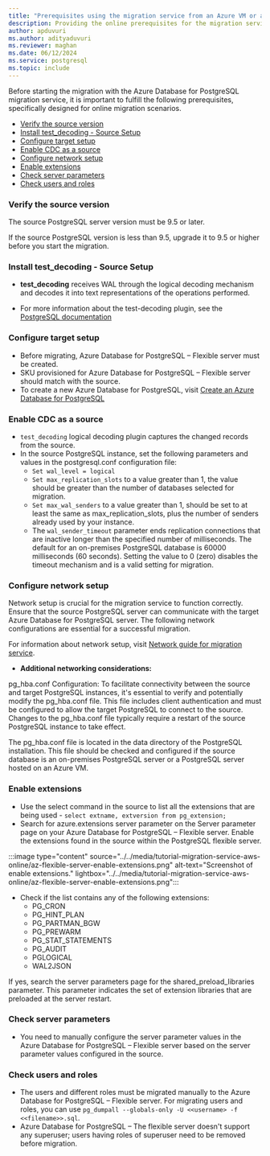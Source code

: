 ```yaml
---
title: "Prerequisites using the migration service from an Azure VM or an on-premises PostgreSQL server (online)"
description: Providing the online prerequisites for the migration service in Azure Database for PostgreSQL.
author: apduvuri
ms.author: adityaduvuri
ms.reviewer: maghan
ms.date: 06/12/2024
ms.service: postgresql
ms.topic: include
---
```


Before starting the migration with the Azure Database for PostgreSQL migration service, it is important to fulfill the following prerequisites, specifically designed for online migration scenarios.

- [Verify the source version](#verify-the-source-version)
- [Install test_decoding - Source Setup](#install-test_decoding---source-setup)
- [Configure target setup](#configure-target-setup)
- [Enable CDC as a source](#enable-cdc-as-a-source)
- [Configure network setup](#configure-network-setup)
- [Enable extensions](#enable-extensions)
- [Check server parameters](#check-server-parameters)
- [Check users and roles](#check-users-and-roles)

### Verify the source version

The source PostgreSQL server version must be 9.5 or later.

If the source PostgreSQL version is less than 9.5, upgrade it to 9.5 or higher before you start the migration.

### Install test_decoding - Source Setup

- **test_decoding** receives WAL through the logical decoding mechanism and decodes it into text representations of the operations performed.

- For more information about the test-decoding plugin, see the [PostgreSQL documentation](https://www.postgresql.org/docs/16/test-decoding.html)

### Configure target setup

- Before migrating, Azure Database for PostgreSQL – Flexible server must be created.
- SKU provisioned for Azure Database for PostgreSQL – Flexible server should match with the source.
- To create a new Azure Database for PostgreSQL, visit [Create an Azure Database for PostgreSQL](../../../../flexible-server/quickstart-create-server-portal.md)

### Enable CDC as a source

- `test_decoding` logical decoding plugin captures the changed records from the source.
- In the source PostgreSQL instance, set the following parameters and values in the postgresql.conf configuration file:
    - `Set wal_level = logical`
    - `Set max_replication_slots` to a value greater than 1, the value should be greater than the number of databases selected for migration.
    - `Set max_wal_senders` to a value greater than 1, should be set to at least the same as max_replication_slots, plus the number of senders already used by your instance.
    - The `wal_sender_timeout` parameter ends replication connections that are inactive longer than the specified number of milliseconds. The default for an on-premises PostgreSQL database is 60000 milliseconds (60 seconds). Setting the value to 0 (zero) disables the timeout mechanism and is a valid setting for migration.

### Configure network setup

Network setup is crucial for the migration service to function correctly. Ensure that the source PostgreSQL server can communicate with the target Azure Database for PostgreSQL server. The following network configurations are essential for a successful migration.

For information about network setup, visit [Network guide for migration service](../../how-to-network-setup-migration-service.md).

- **Additional networking considerations:**

pg_hba.conf Configuration: To facilitate connectivity between the source and target PostgreSQL instances, it's essential to verify and potentially modify the pg_hba.conf file. This file includes client authentication and must be configured to allow the target PostgreSQL to connect to the source. Changes to the pg_hba.conf file typically require a restart of the source PostgreSQL instance to take effect.

The pg_hba.conf file is located in the data directory of the PostgreSQL installation. This file should be checked and configured if the source database is an on-premises PostgreSQL server or a PostgreSQL server hosted on an Azure VM. 

### Enable extensions

- Use the select command in the source to list all the extensions that are being used - `select extname, extversion from pg_extension;`
- Search for azure.extensions server parameter on the Server parameter page on your Azure Database for PostgreSQL – Flexible server. Enable the extensions found in the source within the PostgreSQL flexible server.

:::image type="content" source="../../media/tutorial-migration-service-aws-online/az-flexible-server-enable-extensions.png" alt-text="Screenshot of enable extensions." lightbox="../../media/tutorial-migration-service-aws-online/az-flexible-server-enable-extensions.png":::

- Check if the list contains any of the following extensions:
    - PG_CRON
    - PG_HINT_PLAN
    - PG_PARTMAN_BGW
    - PG_PREWARM
    - PG_STAT_STATEMENTS
    - PG_AUDIT
    - PGLOGICAL
    - WAL2JSON

If yes, search the server parameters page for the shared_preload_libraries parameter. This parameter indicates the set of extension libraries that are preloaded at the server restart.

### Check server parameters

- You need to manually configure the server parameter values in the Azure Database for PostgreSQL – Flexible server based on the server parameter values configured in the source.

### Check users and roles

- The users and different roles must be migrated manually to the Azure Database for PostgreSQL – Flexible server. For migrating users and roles, you can use `pg_dumpall --globals-only -U <<username> -f <<filename>>.sql`.
- Azure Database for PostgreSQL – The flexible server doesn't support any superuser; users having roles of superuser need to be removed before migration.

